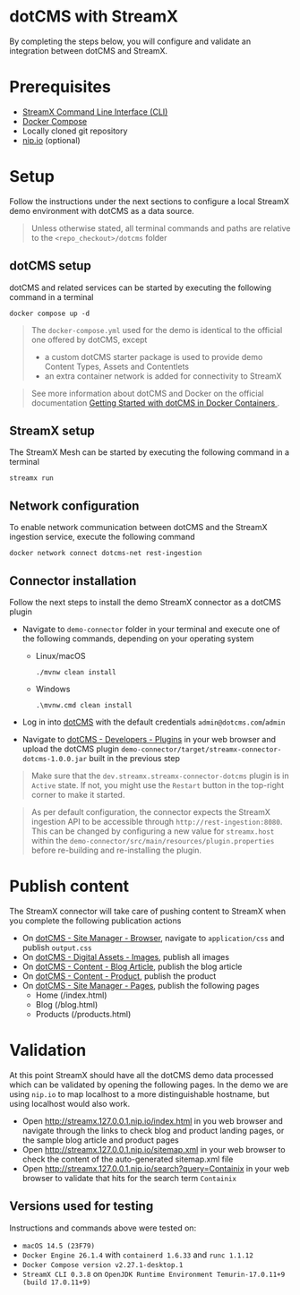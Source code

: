 # dotCMS with StreamX

By completing the steps below, you will configure and validate an integration between dotCMS and StreamX.

# Prerequisites

* [StreamX Command Line Interface (CLI)](https://www.streamx.dev/guides/main/streamx-command-line-interface-reference.html)
* [Docker Compose](https://docs.docker.com/compose/install/)
* Locally cloned git repository
* [nip.io](https://nip.io/) (optional)

# Setup

Follow the instructions under the next sections to configure a local StreamX demo environment with dotCMS as a data
source.

> Unless otherwise stated, all terminal commands and paths are relative to the `<repo_checkout>/dotcms` folder

## dotCMS setup

dotCMS and related services can be started by executing the following command in a terminal

```shell
docker compose up -d
```

> The `docker-compose.yml` used for the demo is identical to the official one offered by dotCMS, except
> * a custom dotCMS starter package is used to provide demo Content Types, Assets and Contentlets
> * an extra container network is added for connectivity to StreamX

> See more information about dotCMS and Docker on the official
> documentation [Getting Started with dotCMS in Docker Containers ](https://www.dotcms.com/docs/latest/getting-started-with-dotcms-in-docker-containers).

## StreamX setup

The StreamX Mesh can be started by executing the following command in a terminal

```shell
streamx run
```

## Network configuration

To enable network communication between dotCMS and the StreamX ingestion service, execute the following command

```shell
docker network connect dotcms-net rest-ingestion
```

## Connector installation

Follow the next steps to install the demo StreamX connector as a dotCMS plugin

* Navigate to `demo-connector` folder in your terminal and execute one of the following commands, depending on your
  operating system

    * Linux/macOS
      ```shell
      ./mvnw clean install
      ```

    * Windows
      ```shell
      .\mvnw.cmd clean install
      ```
* Log in into [dotCMS](https://local.dotcms.site:8443/dotAdmin) with the default credentials `admin@dotcms.com`/`admin`
* Navigate to [dotCMS - Developers - Plugins](https://local.dotcms.site:8443/dotAdmin/#/c/dynamic-plugins) in your web
  browser and upload the dotCMS plugin `demo-connector/target/streamx-connector-dotcms-1.0.0.jar` built in the previous
  step

> Make sure that the `dev.streamx.streamx-connector-dotcms` plugin is in `Active` state.
> If not, you might use the `Restart` button in the top-right corner to make it started.

> As per default configuration, the connector expects the StreamX ingestion API to be accessible
> through `http://rest-ingestion:8080`.
> This can be changed by configuring a new value for `streamx.host` within
> the `demo-connector/src/main/resources/plugin.properties` before re-building and re-installing the plugin.

# Publish content

The StreamX connector will take care of pushing content to StreamX when you complete the following publication actions

* On [dotCMS - Site Manager - Browser](https://local.dotcms.site:8443/dotAdmin/#/c/site-browser), navigate
  to `application/css` and publish `output.css`
* On [dotCMS - Digital Assets - Images](https://local.dotcms.site:8443/dotAdmin/#/c/c_Images), publish all images
* On [dotCMS - Content - Blog Article](https://local.dotcms.site:8443/dotAdmin/#/c/c_Blog-Article_list), publish the
  blog article
* On [dotCMS - Content - Product](https://local.dotcms.site:8443/dotAdmin/#/c/c_Product_list), publish the product
* On  [dotCMS - Site Manager - Pages](https://local.dotcms.site:8443/dotAdmin/#/pages), publish the following pages
    * Home (/index.html)
    * Blog (/blog.html)
    * Products (/products.html)

# Validation

At this point StreamX should have all the dotCMS demo data processed which can be validated by opening the following pages. In the demo we are using `nip.io` to map localhost to a more distinguishable hostname, but using localhost would also work.

* Open http://streamx.127.0.0.1.nip.io/index.html in you web browser and navigate through the links to check blog and product
  landing pages, or the sample blog article and product pages
* Open http://streamx.127.0.0.1.nip.io/sitemap.xml in your web browser to check the content of the auto-generated sitemap.xml
  file
* Open http://streamx.127.0.0.1.nip.io/search?query=Containix in your web browser to validate that hits for the search term `Containix`

## Versions used for testing

Instructions and commands above were tested on:

* `macOS 14.5 (23F79)`
* `Docker Engine 26.1.4` with `containerd 1.6.33` and `runc 1.1.12`
* `Docker Compose version v2.27.1-desktop.1`
* `StreamX CLI 0.3.8` on `OpenJDK Runtime Environment Temurin-17.0.11+9 (build 17.0.11+9)`
